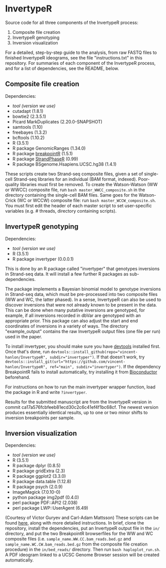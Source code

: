 # InvertypeR
Source code for all three components of the InvertypeR process:
1. Composite file creation
2. InvertypeR genotyping 
3. Inversion visualization

For a detailed, step-by-step guide to the analysis, from raw FASTQ files to finished InvertypeR ideograms, see the file "instructions.txt" in this repository. For summaries of each component of the InvertypeR process, and for a list of dependencies, see the README, below.

Composite file creation
-----------------------
Dependencies:
  - *tool (version we use)*
  - cutadapt (1.8.1)
  - bowtie2 (2.3.5.1)
  - Picard MarkDuplicates (2.20.0-SNAPSHOT)
  - samtools (1.10)
  - freebayes (1.3.2)
  - bcftools (1.10.2)
  - R (3.5.1)
  - R package GenomicRanges (1.34.0)
  - R package [breakpointR](https://bioconductor.org/packages/release/bioc/html/breakpointR.html) (1.5.1)
  - R package [StrandPhaseR](https://github.com/daewoooo/StrandPhaseR) (0.99)
  - R package BSgenome.Hsapiens.UCSC.hg38 (1.4.1)

These scripts create two Strand-seq composite files, given a set of single-cell Strand-seq libraries for an individual (BAM format, indexed). Poor-quality libraries must first be removed. To create the Watson-Watson (WW or WWCC) composite file, run `bash master_WWCC_composite.sh` in the directory containing the single-cell BAM files. Same goes for the Watson-Crick (WC or WCCW) composite file: run `bash master_WCCW_composite.sh`. You must first edit the header of each master script to set user-specific variables (e.g. # threads, directory containing scripts). 

InvertypeR genotyping
-----------------------
Dependencies:
  - *tool (version we use)*
  - R (3.5.1)
  - R package invertyper (0.0.0.1)

This is done by an R package called "invertyper" that genotypes inversions in Strand-seq data. It will install a few further R packages as sub-dependencies.

The package implements a Bayesian binomial model to genotype inversions in Strand-seq data, which must be pre-processed into two composite files (WW and WC, the latter phased). In a sense, InvertypeR can also be used to discover inversions that were not already known to be present in the data. This can be done when many putative inversions are genotyped, for example, if all inversions recorded in dbVar are genotyped with an appropriate prior. This package can also adjust the start and end coordinates of inversions in a variety of ways. The directory "example_output" contains the raw InvertypeR output files (one file per run) used in the paper.

To install invertyper, you should make sure you have [devtools](https://cran.r-project.org/web/packages/devtools/index.html) installed first. Once that's done, run `devtools::install_github(repo="vincent-hanlon/InvertypeR", subdir="invertyper")`. If that doesn't work, try `devtools::install_git(url="https://github.com/vincent-hanlon/InvertypeR", ref="main", subdir="invertyper")`. If the dependency BreakpointR fails to install automatically, try installing it from [Bioconductor](https://bioconductor.org/packages/release/bioc/html/breakpointR.html) beforehand.

For instructions on how to run the main invertyper wrapper function, load the package in R and write `?invertyper`.

Results for the submitted manuscript are from the InvertypeR version in commit ca17a576fcbfeeb81ecd30c2c6c41ef4f1bc68cf. The newest version produces essentially identical results, up to one or two minor shifts to inversion breakpoints per sample. 

Inversion visualization
-----------------------
Dependencies:
  - *tool (version we use)*
  - R (3.5.1)
  - R package dplyr (0.8.5)
  - R package gridExtra (2.3)
  - R package ggplot2 (3.3.0)
  - R package data.table (1.12.8)
  - R package psych (2.0.9)
  - ImageMagick (7.0.10-0)
  - python package img2pdf (0.4.0)
  - perl package PDF::API2 (2.038)
  - perl package LWP::UserAgent (6.49)
  
(Courtesy of Victor Guryev and Carl-Adam Mattsson)
These scripts can be found [here](https://github.com/mattssca/haploplotR), along with more detailed instructions. In brief, clone the repository, install the dependencies, put an InvertypeR output file in the `in/` directory, and put the two BreakpointR browserfiles for the WW and WC composite files (i.e. `sample_name.WW.CC.bam_reads.bed.gz` and `sample_name.WC.CW.bam_reads.bed.gz` from the composite file creation procedure) in the `in/bed_reads/` directory. Then run `bash haploplot_run.sh`. A PDF ideogram linked to a UCSC Genome Browser session will be created automatically.
